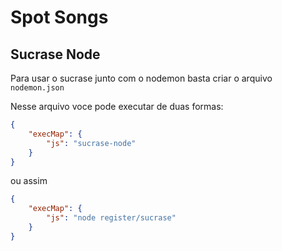 # Spot Songs

## Sucrase Node

Para usar o sucrase junto com o nodemon basta criar o arquivo `nodemon.json`

Nesse arquivo voce pode executar de duas formas: 

```json
{
    "execMap": {
        "js": "sucrase-node"
    }
}
```
ou assim 

```json
{
    "execMap": {
        "js": "node register/sucrase"
    }
}
```